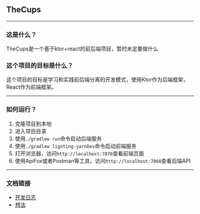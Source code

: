 ## TheCups

---

### 这是什么？

TheCups是一个基于ktor+react的前后端项目，暂时未定要做什么

### 这个项目的目标是什么？

这个项目的目标是学习和实践前后端分离的开发模式，使用Ktor作为后端框架，React作为前端框架。

---

### 如何运行？

1. 克隆项目到本地
2. 进入项目目录
3. 使用`./gradlew run`命令启动后端服务
4. 使用`./gradlew lignting-yarnDev`命令启动前端服务
5. 打开浏览器，访问`http://localhost:7878`查看前端页面
6. 使用ApiFox或者Postman等工具，访问`http://localhost:7868`查看后端API

---

### 文档链接

- [开发日志](doc/dev-log.md)
- [想法](doc/ideas.md)